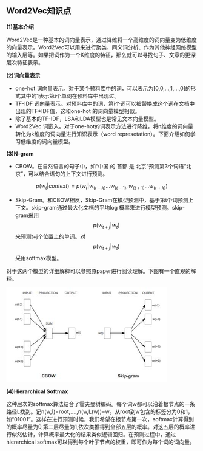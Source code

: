 ## **Word2Vec知识点**

**\(1\)基本介绍**

Word2Vec是一种基本的词向量表示，通过降维将一个高维度的词向量变为低维度的向量表示。Word2Vec可以用来进行聚类、同义词分析、作为其他神经网络模型的输入层等。如果把词作为一个K维度的特征，那么就可以寻找句子、文章的更深层次特征表示。

**\(2\)词向量表示**

* one-hot 词向量表示。对于某个预料库中的词，可以表示为\[0,0,…,1,…,0\]的形式其中的1表示第i个单词在预料库中出现过。
* TF-IDF 词向量表示。对预料库中的词，第i个词可以被替换成这个词在文档中出现的TF\*IDF值，这和one-hot 的词向量模型相似。
* 除了基本的TF-IDF，LSA和LDA模型也是常见文本向量模型。
* Word2Vec 词嵌入。对于one-hot的词表示方法进行降维，将n维度的词向量转化为k维度的词向量进行知识表示（word represetation）。下面介绍如何学习低维度的词向量模型。

**\(3\)N-gram**

* CBOW。在自然语言的句子中，如“中国 的 首都 是 北京”预测第3个词语“北京”，可以结合语句的上下文进行预测。

$$ p(w_t|context)=p(w_t|w_{(t-k)}...w_{(t-1)},w_{(t+1)}...w_{(t+k)})$$

* Skip-Gram。和CBOW相反，Skip-Gram在模型预测中，基于第t个词预测上下文。skip-gram通过最大化文档的平均log 概率来进行模型预测。skip-gram采用$$p(w_{t+j}|w_t)$$来预测t+j个位置上的单词。对$$ p(w_{t+j}|w_t) $$采用softmax模型。

对于这两个模型的详细解释可以参照原paper进行阅读理解。下图有一个直观的解释。

![](/assets/import_CBOW.png)

**\(4\)Hierarchical Softmax**

这种层次的softmax算法结合了霍夫曼树编码。每个词w都可以沿着根节点的一条路径L找到。记n\(w,1\)=root,....,n\(w,L\(w\)\)=w。从root到w包含的标签分为0和1，如“01001”。这样在进行预测时候，我们希望在根节点第一次，softmax计算得到的概率尽量为0,第二层尽量为1,依次类推得到全部五层的概率。对这五层的概率进行似然估计，计算概率最大化的结果类似逻辑回归。在预测过程中，通过hierarchical softmax可以得到每个叶子节点的权重，即可作为每个词的词向量。


